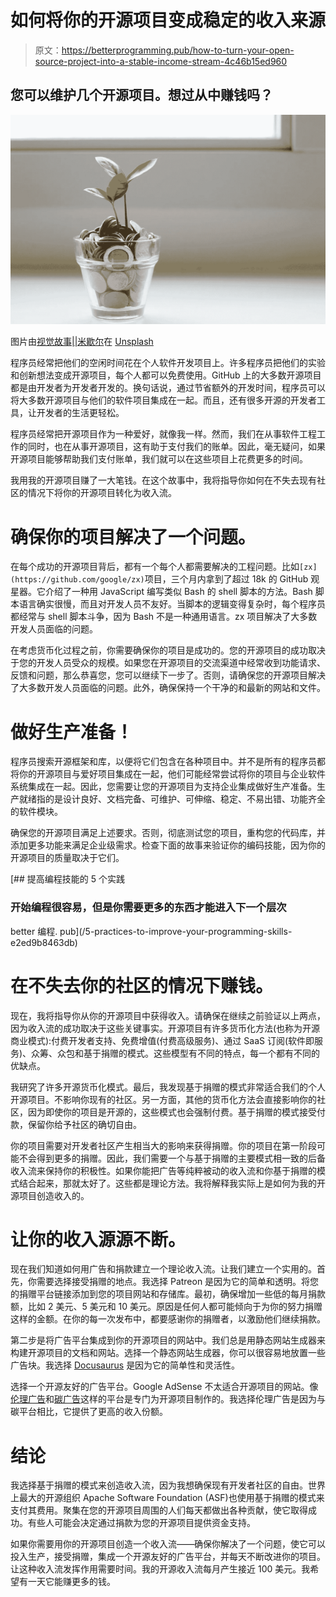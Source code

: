 # 如何将你的开源项目变成稳定的收入来源

> 原文：<https://betterprogramming.pub/how-to-turn-your-open-source-project-into-a-stable-income-stream-4c46b15ed960>

## 您可以维护几个开源项目。想过从中赚钱吗？

![](img/9b2d629a9ad531b59ece3aa96411dffa.png)

图片由[视觉故事||米歇尔](https://unsplash.com/@micheile?utm_source=unsplash&utm_medium=referral&utm_content=creditCopyText)在 [Unsplash](https://unsplash.com/s/photos/save?utm_source=unsplash&utm_medium=referral&utm_content=creditCopyText)

程序员经常把他们的空闲时间花在个人软件开发项目上。许多程序员把他们的实验和创新想法变成开源项目，每个人都可以免费使用。GitHub 上的大多数开源项目都是由开发者为开发者开发的。换句话说，通过节省额外的开发时间，程序员可以将大多数开源项目与他们的软件项目集成在一起。而且，还有很多开源的开发者工具，让开发者的生活更轻松。

程序员经常把开源项目作为一种爱好，就像我一样。然而，我们在从事软件工程工作的同时，也在从事开源项目，这有助于支付我们的账单。因此，毫无疑问，如果开源项目能够帮助我们支付账单，我们就可以在这些项目上花费更多的时间。

我用我的开源项目赚了一大笔钱。在这个故事中，我将指导你如何在不失去现有社区的情况下将你的开源项目转化为收入流。

# 确保你的项目解决了一个问题。

在每个成功的开源项目背后，都有一个每个人都需要解决的工程问题。比如`[zx](https://github.com/google/zx)`项目，三个月内拿到了超过 18k 的 GitHub 观星器。它介绍了一种用 JavaScript 编写类似 Bash 的 shell 脚本的方法。Bash 脚本语言确实很慢，而且对开发人员不友好。当脚本的逻辑变得复杂时，每个程序员都经常与 shell 脚本斗争，因为 Bash 不是一种通用语言。zx 项目解决了大多数开发人员面临的问题。

在考虑货币化过程之前，你需要确保你的项目是成功的。您的开源项目的成功取决于您的开发人员受众的规模。如果您在开源项目的交流渠道中经常收到功能请求、反馈和问题，那么恭喜您，您可以继续下一步了。否则，请确保您的开源项目解决了大多数开发人员面临的问题。此外，确保保持一个干净的和最新的网站和文件。

# 做好生产准备！

程序员搜索开源框架和库，以便将它们包含在各种项目中。并不是所有的程序员都将你的开源项目与爱好项目集成在一起，他们可能经常尝试将你的项目与企业软件系统集成在一起。因此，您需要让您的开源项目为支持企业集成做好生产准备。生产就绪指的是设计良好、文档完备、可维护、可伸缩、稳定、不易出错、功能齐全的软件模块。

确保您的开源项目满足上述要求。否则，彻底测试您的项目，重构您的代码库，并添加更多功能来满足企业级需求。检查下面的故事来验证你的编码技能，因为你的开源项目的质量取决于它们。

[](/5-practices-to-improve-your-programming-skills-e2ed9b8463db) [## 提高编程技能的 5 个实践

### 开始编程很容易，但是你需要更多的东西才能进入下一个层次

better 编程. pub](/5-practices-to-improve-your-programming-skills-e2ed9b8463db) 

# 在不失去你的社区的情况下赚钱。

现在，我将指导你从你的开源项目中获得收入。请确保在继续之前验证以上两点，因为收入流的成功取决于这些关键事实。开源项目有许多货币化方法(也称为开源商业模式):付费开发者支持、免费增值(付费高级服务)、通过 SaaS 订阅(软件即服务)、众筹、众包和基于捐赠的模式。这些模型有不同的特点，每一个都有不同的优缺点。

我研究了许多开源货币化模式。最后，我发现基于捐赠的模式非常适合我们的个人开源项目。不影响你现有的社区。另一方面，其他的货币化方法会直接影响你的社区，因为即使你的项目是开源的，这些模式也会强制付费。基于捐赠的模式接受付款，保留你给予社区的确切自由。

你的项目需要对开发者社区产生相当大的影响来获得捐赠。你的项目在第一阶段可能不会得到更多的捐赠。因此，我们需要一个与基于捐赠的主要模式相一致的后备收入流来保持你的积极性。如果你能把广告等纯粹被动的收入流和你基于捐赠的模式结合起来，那就太好了。这些都是理论方法。我将解释我实际上是如何为我的开源项目创造收入的。

# 让你的收入源源不断。

现在我们知道如何用广告和捐款建立一个理论收入流。让我们建立一个实用的。首先，你需要选择接受捐赠的地点。我选择 Patreon 是因为它的简单和透明。将您的捐赠平台链接添加到您的项目网站和存储库。最初，确保增加一些低的每月捐款额，比如 2 美元、5 美元和 10 美元。原因是任何人都可能倾向于为你的努力捐赠这样的金额。在你的每一次发布中，都要感谢你的捐赠者，以激励他们继续捐款。

第二步是将广告平台集成到你的开源项目的网站中。我们总是用静态网站生成器来构建开源项目的文档和网站。选择一个静态网站生成器，你可以很容易地放置一些广告块。我选择 [Docusaurus](https://docusaurus.io/) 是因为它的简单性和灵活性。

选择一个开源友好的广告平台。Google AdSense 不太适合开源项目的网站。像[伦理广告](https://www.ethicalads.io/)和[碳广告](https://www.carbonads.net/)这样的平台是专门为开源项目制作的。我选择伦理广告是因为与碳平台相比，它提供了更高的收入份额。

# 结论

我选择基于捐赠的模式来创造收入流，因为我想确保现有开发者社区的自由。世界上最大的开源组织 Apache Software Foundation (ASF)也使用基于捐赠的模式来支付其费用。聚集在您的开源项目周围的人们每天都做出各种贡献，使它取得成功。有些人可能会决定通过捐款为您的开源项目提供资金支持。

如果你需要用你的开源项目创造一个收入流——确保你解决了一个问题，使它可以投入生产，接受捐赠，集成一个开源友好的广告平台，并每天不断改进你的项目。让这种收入流发挥作用需要时间。我的开源收入流每月产生接近 100 美元。我希望有一天它能赚更多的钱。
